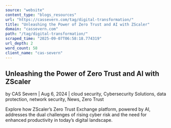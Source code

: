 ```yaml
---
source: "website"
content_type: "blogs_resources"
url: "https://cassevern.com/tag/digital-transformation/"
title: "Unleashing the Power of Zero Trust and AI with ZScaler"
domain: "cassevern.com"
path: "/tag/digital-transformation/"
scraped_time: "2025-09-07T06:58:18.774319"
url_depth: 2
word_count: 58
client_name: "cas-severn"
---
```


## Unleashing the Power of Zero Trust and AI with ZScaler

by CAS Severn | Aug 6, 2024 | cloud security, Cybersecurity Solutions, data protection, network security, News, Zero Trust

Explore how ZScaler’s Zero Trust Exchange platform, powered by AI, addresses the dual challenges of rising cyber risk and the need for enhanced productivity in today’s digital landscape.